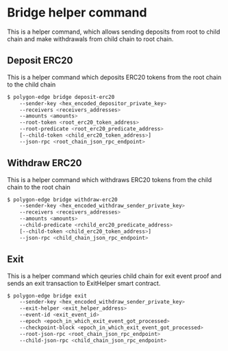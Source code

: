 # Bridge helper command

This is a helper command, which allows sending deposits from root to child chain and make withdrawals from child chain to root chain.

## Deposit ERC20
This is a helper command which deposits ERC20 tokens from the root chain to the child chain

```bash
$ polygon-edge bridge deposit-erc20
    --sender-key <hex_encoded_depositor_private_key>
    --receivers <receivers_addresses>
    --amounts <amounts>
    --root-token <root_erc20_token_address>
    --root-predicate <root_erc20_predicate_address>
    [--child-token <child_erc20_token_address>]
    --json-rpc <root_chain_json_rpc_endpoint>
```

## Withdraw ERC20
This is a helper command which withdraws ERC20 tokens from the child chain to the root chain

```bash
$ polygon-edge bridge withdraw-erc20
    --sender-key <hex_encoded_withdraw_sender_private_key>
    --receivers <receivers_addresses>
    --amounts <amounts>
    --child-predicate <rchild_erc20_predicate_address>
    [--child-token <child_erc20_token_address>]
    --json-rpc <child_chain_json_rpc_endpoint>
```

## Exit
This is a helper command which qeuries child chain for exit event proof and sends an exit transaction to ExitHelper smart contract.

```bash
$ polygon-edge bridge exit
    --sender-key <hex_encoded_withdraw_sender_private_key>
    --exit-helper <exit_helper_address>
    --event-id <exit_event_id>
    --epoch <epoch_in_which_exit_event_got_processed>
    --checkpoint-block <epoch_in_which_exit_event_got_processed>
    --root-json-rpc <root_chain_json_rpc_endpoint>
    --child-json-rpc <child_chain_json_rpc_endpoint>
```
